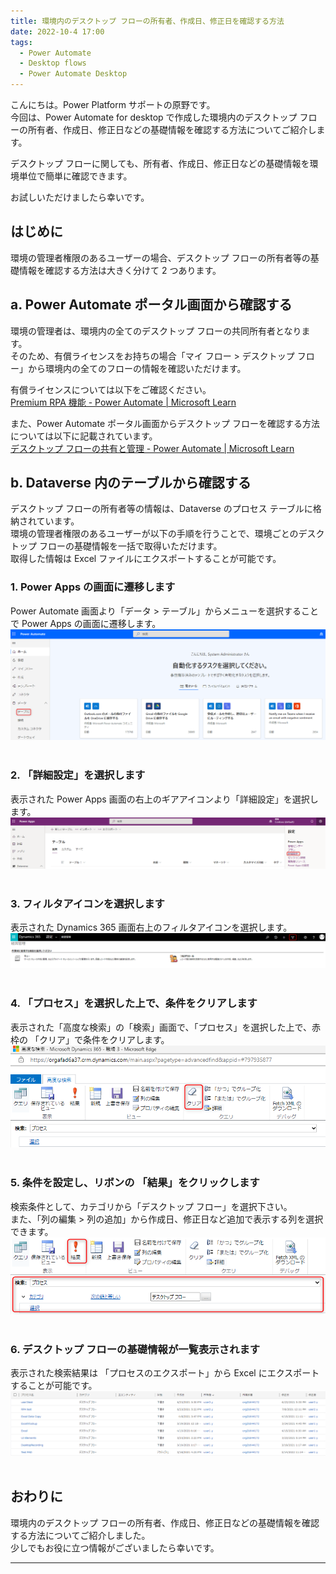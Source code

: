 ```yaml
---
title: 環境内のデスクトップ フローの所有者、作成日、修正日を確認する方法
date: 2022-10-4 17:00
tags:
  - Power Automate
  - Desktop flows
  - Power Automate Desktop
---
```


こんにちは。Power Platform サポートの原野です。  
今回は、Power Automate for desktop で作成した環境内のデスクトップ フローの所有者、作成日、修正日などの基礎情報を確認する方法についてご紹介します。

デスクトップ フローに関しても、所有者、作成日、修正日などの基礎情報を環境単位で簡単に確認できます。
  
お試しいただけましたら幸いです。

<!-- more -->

## はじめに
環境の管理者権限のあるユーザーの場合、デスクトップ フローの所有者等の基礎情報を確認する方法は大きく分けて 2 つあります。

## a. Power Automate ポータル画面から確認する
環境の管理者は、環境内の全てのデスクトップ フローの共同所有者となります。  
そのため、有償ライセンスをお持ちの場合「マイ フロー > デスクトップ フロー」から環境内の全てのフローの情報を確認いただけます。

有償ライセンスについては以下をご確認ください。  
[Premium RPA 機能 - Power Automate | Microsoft Learn](https://learn.microsoft.com/ja-jp/power-automate/desktop-flows/premium-features#plans-that-provide-entitlements-for-the-premium-rpa-features)

また、Power Automate ポータル画面からデスクトップ フローを確認する方法については以下に記載されています。  
[デスクトップ フローの共有と管理 - Power Automate | Microsoft Learn](https://learn.microsoft.com/ja-jp/power-automate/desktop-flows/manage#list-of-desktop-flows)


## b. Dataverse 内のテーブルから確認する
デスクトップ フローの所有者等の情報は、Dataverse のプロセス テーブルに格納されています。  
環境の管理者権限のあるユーザーが以下の手順を行うことで、環境ごとのデスクトップ フローの基礎情報を一括で取得いただけます。  
取得した情報は Excel ファイルにエクスポートすることが可能です。

### 1. Power Apps の画面に遷移します
Power Automate 画面より「データ > テーブル」からメニューを選択することで Power Apps の画面に遷移します。
![](./PowerAutomateDesktop-GetOwner/image1.png)
<br>
<br>
### 2. 「詳細設定」を選択します
表示された Power Apps 画面の右上のギアアイコンより「詳細設定」を選択します。
![](./PowerAutomateDesktop-GetOwner/image2.png)
<br>
<br>
### 3. フィルタアイコンを選択します
表示された Dynamics 365 画面右上のフィルタアイコンを選択します。
![](./PowerAutomateDesktop-GetOwner/image3.png)
<br>
<br>
### 4. 「プロセス」を選択した上で、条件をクリアします
表示された「高度な検索」の「検索」画面で、「プロセス」を選択した上で、赤枠の 「クリア」で条件をクリアします。
![](./PowerAutomateDesktop-GetOwner/image4.png)
<br>
<br>
### 5. 条件を設定し、リボンの 「結果」をクリックします
検索条件として、カテゴリから「デスクトップ フロー」を選択下さい。  
また、「列の編集 > 列の追加」から作成日、修正日など追加で表示する列を選択できます。
![](./PowerAutomateDesktop-GetOwner/image5.png)
<br>
<br>
### 6. デスクトップ フローの基礎情報が一覧表示されます  
表示された検索結果は 「プロセスのエクスポート」から Excel にエクスポートすることが可能です。
![](./PowerAutomateDesktop-GetOwner/image6.png)
<br>
<br>
## おわりに

環境内のデスクトップ フローの所有者、作成日、修正日などの基礎情報を確認する方法についてご紹介しました。  
少しでもお役に立つ情報がございましたら幸いです。

---
